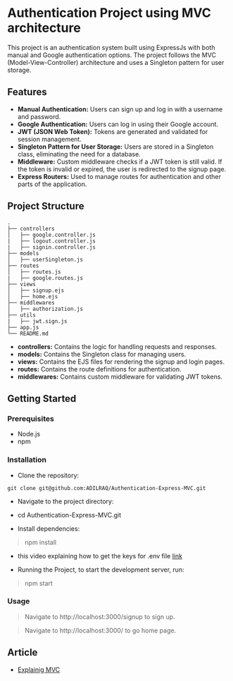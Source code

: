 # Authentication Project using MVC architecture

This project is an authentication system built using ExpressJs with both manual and Google authentication options. The project follows the MVC (Model-View-Controller) architecture and uses a Singleton pattern for user storage.

## Features

* __Manual Authentication:__ Users can sign up and log in with a username and password.
* __Google Authentication:__ Users can log in using their Google account.
* __JWT (JSON Web Token):__ Tokens are generated and validated for session management.
* __Singleton Pattern for User Storage:__ Users are stored in a Singleton class, eliminating the need for a database.
* __Middleware:__ Custom middleware checks if a JWT token is still valid. If the token is invalid or expired, the user is redirected to the signup page.
* __Express Routers:__ Used to manage routes for authentication and other parts of the application.

## Project Structure

```
.
├── controllers
│   ├── google.controller.js
|   ├── logout.controller.js
|   ├── signin.controller.js
├── models
│   ├── userSingleton.js
├── routes
│   ├── routes.js
|   ├── google.routes.js
├── views
│   ├── signup.ejs
│   ├── home.ejs
├── middlewares
│   ├── authorization.js
├── utils
|   ├── jwt.sign.js
├── app.js
└── README.md
```
* __controllers:__ Contains the logic for handling requests and responses.
* __models:__ Contains the Singleton class for managing users.
* __views:__ Contains the EJS files for rendering the signup and login pages.
* __routes:__ Contains the route definitions for authentication.
* __middlewares:__ Contains custom middleware for validating JWT tokens.

## Getting Started
### Prerequisites
* Node.js
* npm
### Installation
* Clone the repository:
```
git clone git@github.com:ADILRAQ/Authentication-Express-MVC.git
```
* Navigate to the project directory:

* cd Authentication-Express-MVC.git
* Install dependencies:
> npm install
* this video explaining how to get the keys for .env file
[link](https://www.youtube.com/watch?v=mvkpshgNgDI&pp=ygUdZ29vZ2xlIGNsb3VkIGNvbnNvbGUgYXBpIGtleSA%3D)

* Running the Project, to start the development server, run:

> npm start

### Usage
> Navigate to http://localhost:3000/signup to sign up.

> Navigate to http://localhost:3000/ to go home page.

## Article
* [Explainig MVC](https://araq.notion.site/Explaining-MVC-as-a-story-ExpressJs-ad98772c759d4a5c895133118bf48b18?pvs=4)
